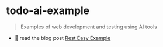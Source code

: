 # todo-ai-example

> Examples of web development and testing using AI tools

- 📝 read the blog post [Rest Easy Example](https://glebbahmutov.com/blog/rest-easy-example/)
